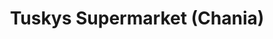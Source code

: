 ---
title: "Tuskys Supermarket (Chania)"
url: /thika/tuskys-supermarket-chania/
shop: Supermarkt
---